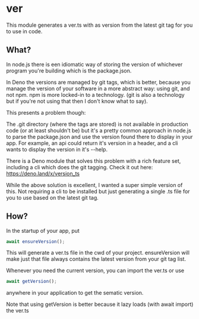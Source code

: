# ver
This module generates a ver.ts with as version from the latest git tag for you to use in code.

## What?
In node.js there is een idiomatic way of storing the version of whichever program you're building which is the package.json.

In Deno the versions are managed by git tags, which is better, because you manage the version of your software in a more abstract way: using git, and not npm. npm is more locked-in to a technology. (git is also a technology but if you're not using that then I don't know what to say).

This presents a problem though:

The .git directory (where the tags are stored) is not available in production code (or at least shouldn't be) but it's a pretty common approach in node.js to parse the package.json and use the version found there to display in your app. For example, an api could return it's version in a header, and a cli wants to display the version in it's --help.

There is a Deno module that solves this problem with a rich feature set, including a cli which does the git tagging. Check it out here: https://deno.land/x/version_ts

While the above solution is excellent, I wanted a super simple version of this. Not requiring a cli to be installed but just generating a single .ts file for you to use based on the latest git tag.

## How?

In the startup of your app, put 
```typescript
await ensureVersion();
```
This will generate a ver.ts file in the cwd of your project. ensureVersion will make just that file always contains the latest version from your git tag list.

Whenever you need the current version, you can import the ver.ts or use 
```typescript
await getVersion();
```
anywhere in your application to get the sematic version.

Note that using getVersion is better because it lazy loads (with await import) the ver.ts